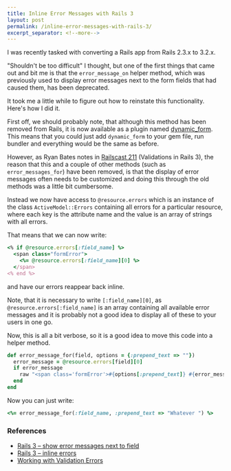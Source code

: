 ```yaml
---
title: Inline Error Messages with Rails 3
layout: post
permalink: /inline-error-messages-with-rails-3/
excerpt_separator: <!--more-->
---
```


I was recently tasked with converting a Rails app from Rails 2.3.x to 3.2.x.

"Shouldn't be too difficult" I thought, but one of the first things that came out and bit me is that the `error_message_on` helper method, which was previously used to display error messages next to the form fields that had caused them, has been deprecated.

It took me a little while to figure out how to reinstate this functionality. Here's how I did it.

<!--more-->

First off, we should probably note, that although this method has been removed from Rails, it is now available as a plugin named [dynamic_form](https://github.com/joelmoss/dynamic_form "Helpers to deal with your model backed forms in Rails3"). This means that you could just add `dynamic_form` to your gem file, run bundler and everything would be the same as before.

However, as Ryan Bates notes in [Railscast 211](http://railscasts.com/episodes/211-validations-in-rails-3 "Rails 3 offers several new additions to validations. Here learn how to make a custom error_messages partial, reflect on validations, and clean up complex validations in a model.") (Validations in Rails 3), the reason that this and a couple of other methods (such as `error_messages_for`) have been removed, is that the display of error messages often needs to be customized and doing this through the old methods was a little bit cumbersome.

Instead we now have access to `@resource.errors` which is an instance of the class `ActiveModel::Errors` containing all errors for a particular resource, where each key is the attribute name and the value is an array of strings with all errors.

That means that we can now write:

```ruby
<% if @resource.errors[:field_name] %>
  <span class="formError">
    <%= @resource.errors[:field_name][0] %>
  </span>
<% end %>
```

and have our errors reappear back inline.

Note, that it is necessary to write `[:field_name][0]`, as `@resource.errors[:field_name]` is an array containing all available error messages and it is probably not a good idea to display all of these to your users in one go.

Now, this is all a bit verbose, so it is a good idea to move this code into a helper method.

```ruby
def error_message_for(field, options = {:prepend_text => ""})
  error_message = @resource.errors[field][0]
  if error_message
    raw "<span class='formError'>#{options[:prepend_text]} #{error_message}</span>"
  end
end
```

Now you can just write:

```ruby
<%= error_message_for(:field_name, :prepend_text => "Whatever ") %>
```

### References

- [Rails 3 – show error messages next to field ](http://stackoverflow.com/questions/10775407/rails-3-inline-errors "StackOverflow")
- [Rails 3 – inline errors](http://stackoverflow.com/questions/5646855/show-error-messages-next-to-field "StackOverflow")
- [Working with Validation Errors](http://guides.rubyonrails.org/active_record_validations.html#working-with-validation-errors "Active Record Validations")
